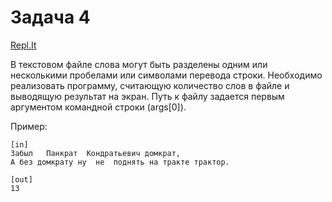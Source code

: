 # Задача 4
[Repl.It](https://repl.it/@ArthurKhazbs/WinterJavaTask-4)

В текстовом файле слова могут быть разделены одним или несколькими пробелами или символами перевода строки. Необходимо реализовать программу, считающую количество слов в файле и выводящую результат на экран. Путь к файлу задается первым аргументом командной строки (args[0]).

Пример:

```text
[in]
Забыл   Панкрат  Кондратьевич домкрат,
А без домкрату ну  не  поднять на тракте трактор.

[out]
13
```

